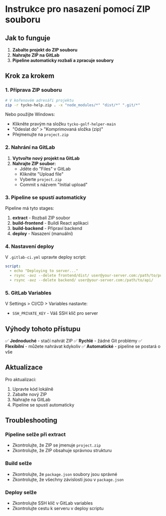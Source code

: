 # Instrukce pro nasazení pomocí ZIP souboru

## Jak to funguje

1. **Zabalte projekt do ZIP souboru**
2. **Nahrajte ZIP na GitLab**
3. **Pipeline automaticky rozbalí a zpracuje soubory**

## Krok za krokem

### 1. Příprava ZIP souboru

```bash
# V kořenovém adresáři projektu
zip -r tycko-help.zip . -x "node_modules/*" "dist/*" ".git/*"
```

Nebo použijte Windows:
- Klikněte pravým na složku `tycko-golf-helper-main`
- "Odeslat do" > "Komprimovaná složka (zip)"
- Přejmenujte na `project.zip`

### 2. Nahrání na GitLab

1. **Vytvořte nový projekt na GitLab**
2. **Nahrajte ZIP soubor:**
   - Jděte do "Files" v GitLab
   - Klikněte "Upload file"
   - Vyberte `project.zip`
   - Commit s názvem "Initial upload"

### 3. Pipeline se spustí automaticky

Pipeline má tyto stages:
1. **extract** - Rozbalí ZIP soubor
2. **build-frontend** - Buildí React aplikaci
3. **build-backend** - Připraví backend
4. **deploy** - Nasazení (manuální)

### 4. Nastavení deploy

V `.gitlab-ci.yml` upravte deploy script:

```yaml
script:
  - echo "Deploying to server..."
  - rsync -avz --delete frontend/dist/ user@your-server.com:/path/to/public_html/
  - rsync -avz --delete backend/ user@your-server.com:/path/to/api/
```

### 5. GitLab Variables

V Settings > CI/CD > Variables nastavte:
- `SSH_PRIVATE_KEY` - Váš SSH klíč pro server

## Výhody tohoto přístupu

✅ **Jednoduché** - stačí nahrát ZIP
✅ **Rychlé** - žádné Git problémy
✅ **Flexibilní** - můžete nahrávat kdykoliv
✅ **Automatické** - pipeline se postará o vše

## Aktualizace

Pro aktualizaci:
1. Upravte kód lokálně
2. Zabalte nový ZIP
3. Nahrajte na GitLab
4. Pipeline se spustí automaticky

## Troubleshooting

### Pipeline selže při extract
- Zkontrolujte, že ZIP se jmenuje `project.zip`
- Zkontrolujte, že ZIP obsahuje správnou strukturu

### Build selže
- Zkontrolujte, že `package.json` soubory jsou správné
- Zkontrolujte, že všechny závislosti jsou v `package.json`

### Deploy selže
- Zkontrolujte SSH klíč v GitLab variables
- Zkontrolujte cestu k serveru v deploy scriptu
